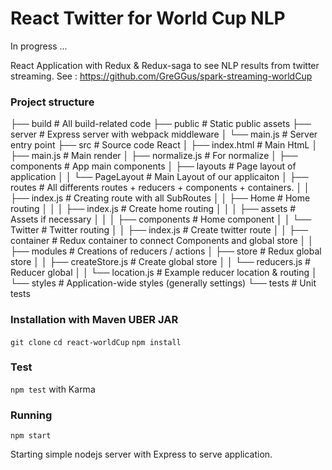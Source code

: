 # React Twitter for World Cup NLP

In progress ...

React Application with Redux & Redux-saga to see NLP results from twitter streaming.
See : https://github.com/GreGGus/spark-streaming-worldCup

### Project structure

├── build                    # All build-related code
├── public                   # Static public assets 
├── server                   # Express server with webpack middleware
│   └── main.js              # Server entry point
├── src                      # Source code React
│   ├── index.html           # Main HtmL
│   ├── main.js              # Main render
│   ├── normalize.js         # For normalize
│   ├── components           # App main components
│   ├── layouts              # Page layout of application
│   │   └── PageLayout      # Main Layout of our applicaiton
│   ├── routes               # All differents routes + reducers + components + containers.
│   │   ├── index.js         # Creating route with all SubRoutes
│   │   ├── Home             # Home routing
│   │   │   ├── index.js     # Create home routing
│   │   │   ├── assets       # Assets if necessary
│   │   │   ├── components   # Home component
│   │   └── Twitter          # Twitter routing
│   │       ├── index.js     # Create twitter route 
│   │       ├── container    # Redux container to connect Components and global store
│   │       ├── modules      # Creations of reducers / actions 
│   ├── store                # Redux global store
│   │   ├── createStore.js   # Create global store
│   │   └── reducers.js      # Reducer  global
│   │   └── location.js      # Example reducer location & routing
│   └── styles               # Application-wide styles (generally settings)
└── tests                    # Unit tests




### Installation with Maven UBER JAR

`git clone`
`cd react-worldCup`
`npm install`


### Test

`npm test` with Karma


### Running 

`npm start`

Starting simple nodejs server with Express to serve application.








